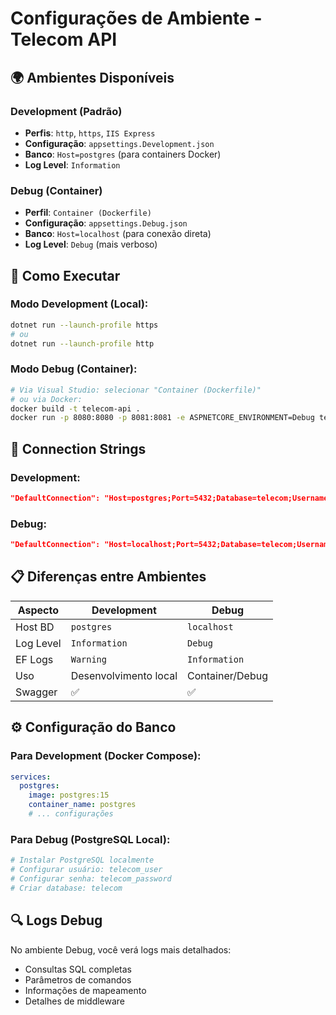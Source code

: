 # Configurações de Ambiente - Telecom API

## 🌍 Ambientes Disponíveis

### **Development** (Padrão)
- **Perfis**: `http`, `https`, `IIS Express`
- **Configuração**: `appsettings.Development.json`
- **Banco**: `Host=postgres` (para containers Docker)
- **Log Level**: `Information`

### **Debug** (Container)
- **Perfil**: `Container (Dockerfile)`
- **Configuração**: `appsettings.Debug.json`
- **Banco**: `Host=localhost` (para conexão direta)
- **Log Level**: `Debug` (mais verboso)

## 🐳 Como Executar

### **Modo Development (Local):**
```bash
dotnet run --launch-profile https
# ou
dotnet run --launch-profile http
```

### **Modo Debug (Container):**
```bash
# Via Visual Studio: selecionar "Container (Dockerfile)"
# ou via Docker:
docker build -t telecom-api .
docker run -p 8080:8080 -p 8081:8081 -e ASPNETCORE_ENVIRONMENT=Debug telecom-api
```

## 🔗 Connection Strings

### **Development:**
```json
"DefaultConnection": "Host=postgres;Port=5432;Database=telecom;Username=telecom_user;Password=telecom_password"
```

### **Debug:**
```json
"DefaultConnection": "Host=localhost;Port=5432;Database=telecom;Username=telecom_user;Password=telecom_password"
```

## 📋 Diferenças entre Ambientes

| Aspecto | Development | Debug |
|---------|-------------|-------|
| Host BD | `postgres` | `localhost` |
| Log Level | `Information` | `Debug` |
| EF Logs | `Warning` | `Information` |
| Uso | Desenvolvimento local | Container/Debug |
| Swagger | ✅ | ✅ |

## ⚙️ Configuração do Banco

### **Para Development (Docker Compose):**
```yaml
services:
  postgres:
    image: postgres:15
    container_name: postgres
    # ... configurações
```

### **Para Debug (PostgreSQL Local):**
```bash
# Instalar PostgreSQL localmente
# Configurar usuário: telecom_user
# Configurar senha: telecom_password
# Criar database: telecom
```

## 🔍 Logs Debug

No ambiente Debug, você verá logs mais detalhados:
- Consultas SQL completas
- Parâmetros de comandos
- Informações de mapeamento
- Detalhes de middleware 